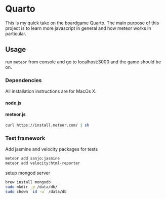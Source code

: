 # Quarto 

This is my quick take on the boardgame Quarto. The main purpose of this project is to learn more javascript in general and how meteor works in particular.


## Usage

run `meteor` from console and go to localhost:3000 and the game should be on.


### Dependencies

All installation instructions are for MacOs X.

#### node.js

#### meteor.js

```bash
curl https://install.meteor.com/ | sh
```

### Test framework


Add jasmine and velocity packages for tests

```bash
meteor add sanjo:jasmine
meteor add velocity:html-reporter
```

setup mongod server

```bash
brew install mongodb
sudo mkdir -p /data/db/
sudo chown `id -u` /data/db
```